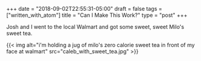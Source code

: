 +++
date = "2018-09-02T22:55:31-05:00"
draft = false
tags = ["written_with_atom"]
title = "Can I Make This Work?"
type = "post"
+++

Josh and I went to the local Walmart and got some sweet, sweet Milo's sweet tea.

{{< img alt="i'm holding a jug of milo's zero calorie sweet tea in front of my face at walmart" src="caleb_with_sweet_tea.jpg" >}}
